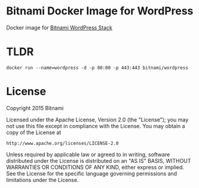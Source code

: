 # Bitnami Docker Image for WordPress
Docker image for [Bitnami WordPress Stack](https://bitnami.com/stack/wordpress)

# TLDR
```
docker run --name=wordpress -d -p 80:80 -p 443:443 bitnami/wordpress
```

# License

Copyright 2015 Bitnami

Licensed under the Apache License, Version 2.0 (the "License");
you may not use this file except in compliance with the License.
You may obtain a copy of the License at

    http://www.apache.org/licenses/LICENSE-2.0

Unless required by applicable law or agreed to in writing, software
distributed under the License is distributed on an "AS IS" BASIS,
WITHOUT WARRANTIES OR CONDITIONS OF ANY KIND, either express or implied.
See the License for the specific language governing permissions and
limitations under the License.
